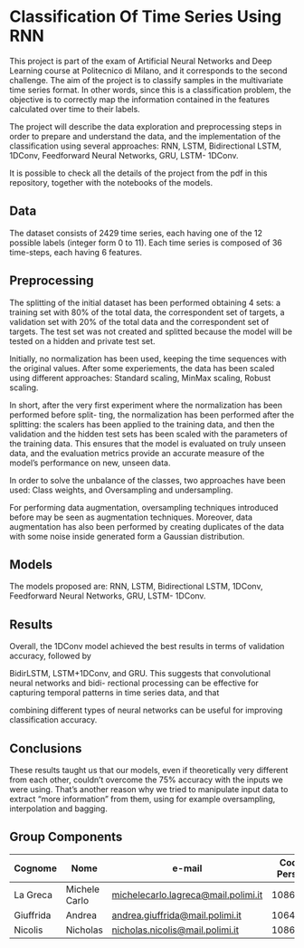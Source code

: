# Classification Of Time Series Using RNN
This project is part of the exam of Artificial Neural Networks and Deep Learning course at Politecnico
di Milano, and it corresponds to the second challenge. The aim of the project is to classify samples in
the multivariate time series format. In other words, since this is a classification problem, the objective
is to correctly map the information contained in the features calculated over time to their labels.


The project will describe the data exploration and preprocessing steps in order to prepare and understand
the data, and the implementation of the classification using several approaches: RNN, LSTM, Bidirectional LSTM, 1DConv, Feedforward Neural Networks, GRU, LSTM-
1DConv.

It is possible to check all the details of the project from the pdf in this repository, together with the notebooks of the models.

## Data
The dataset consists of 2429 time series, each having one of the 12 possible labels (integer form 0 to
11). Each time series is composed of 36 time-steps, each having 6 features.

## Preprocessing
The splitting of the initial dataset has been performed obtaining 4
sets: a training set with 80% of the total data, the correspondent set of targets, a validation set with
20% of the total data and the correspondent set of targets. The test set was not created and splitted
because the model will be tested on a hidden and private test set.

Initially, no normalization has been used, keeping the time sequences with the original values. After
some experiements, the data has been scaled using different approaches: Standard scaling, MinMax scaling, Robust scaling.

In short, after the very first experiment where the normalization has been performed before split-
ting, the normalization has been performed after the splitting: the scalers has been applied to the
training data, and then the validation and the hidden test sets has been scaled with the parameters of
the training data. This ensures that the model is evaluated on truly unseen data, and the evaluation
metrics provide an accurate measure of the model’s performance on new, unseen data.

In order to solve the unbalance of the classes, two approaches have been used: Class weights, and Oversampling and undersampling.

For performing data augmentation, oversampling techniques introduced before may
be seen as augmentation techniques. Moreover,
data augmentation has also been performed by creating duplicates of the data with some noise inside
generated form a Gaussian distribution.

## Models
The models proposed are: RNN, LSTM, Bidirectional LSTM, 1DConv, Feedforward Neural Networks, GRU, LSTM-
1DConv.

## Results
Overall, the 1DConv model achieved the best results in terms of validation accuracy, followed by

BidirLSTM, LSTM+1DConv, and GRU. This suggests that convolutional neural networks and bidi-
rectional processing can be effective for capturing temporal patterns in time series data, and that

combining different types of neural networks can be useful for improving classification accuracy.

## Conclusions
These results taught us that our models, even if theoretically very different from each
other, couldn’t overcome the 75% accuracy with the inputs we were using. That’s another reason
why we tried to manipulate input data to extract “more information” from them, using for example
oversampling, interpolation and bagging.

## Group Components

| Cognome | Nome | e-mail | Codice Persona |
| --- | --- | --- | --- |
| La Greca  | Michele Carlo | michelecarlo.lagreca@mail.polimi.it | 10864460 |
| Giuffrida |  Andrea | andrea.giuffrida@mail.polimi.it | 10643540 |
| Nicolis |  Nicholas | nicholas.nicolis@mail.polimi.it | 10867841 |

